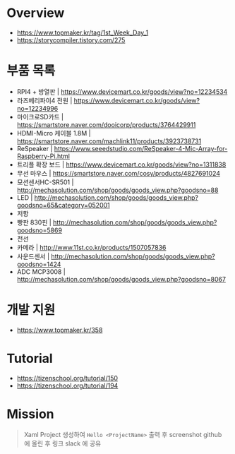 # Overview
- https://www.topmaker.kr/tag/1st_Week_Day_1
- https://storycompiler.tistory.com/275

# 부품 목록
- RPI4 + 방열판 | https://www.devicemart.co.kr/goods/view?no=12234534
- 라즈베리파이4 전원 | https://www.devicemart.co.kr/goods/view?no=12234996
- 마이크로SD카드 | https://smartstore.naver.com/dooicorp/products/3764429911
- HDMI-Micro 케이블 1.8M | https://smartstore.naver.com/machlink11/products/3923738731
- ReSpeaker | https://www.seeedstudio.com/ReSpeaker-4-Mic-Array-for-Raspberry-Pi.html
- 트리플 확장 보드 | https://www.devicemart.co.kr/goods/view?no=1311838
- 무선 마우스 | https://smartstore.naver.com/cosy/products/4827691024
- 모션센서HC-SR501 | http://mechasolution.com/shop/goods/goods_view.php?goodsno=88
- LED | http://mechasolution.com/shop/goods/goods_view.php?goodsno=65&category=052001
- 저항
- 빵판 830핀 | http://mechasolution.com/shop/goods/goods_view.php?goodsno=5869
- 전선
- 카메라 | http://www.11st.co.kr/products/1507057836
- 사운드센서 | http://mechasolution.com/shop/goods/goods_view.php?goodsno=1424
- ADC MCP3008 | http://mechasolution.com/shop/goods/goods_view.php?goodsno=8067

# 개발 지원
- https://www.topmaker.kr/358

# Tutorial
- https://tizenschool.org/tutorial/150
- https://tizenschool.org/tutorial/194

# Mission
> Xaml Project 생성하여 `Hello <ProjectName>` 출력 후 screenshot github 에 올린 후 링크 slack 에 공유
